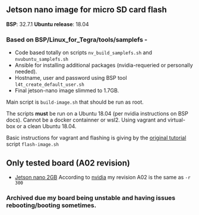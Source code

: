 ## Jetson nano image for micro SD card flash

**BSP**: 32.7.1
**Ubuntu release**: 18.04

### Based on BSP/Linux_for_Tegra/tools/samplefs - 

 - Code based totally on scripts `nv_build_samplefs.sh` and `nvubuntu_samplefs.sh`
 - Ansible for installing additional packages (nvidia-requeried or personally needed).
 - Hostname, user and password using BSP tool `l4t_create_default_user.sh`
 - Final jetson-nano image slimmed to 1.7GB.

Main script is `build-image.sh` that should be run as root. 

The scripts **must** be run on a Ubuntu 18.04 (per nvidia instructions on BSP docs). Cannot be a docker containner or wsl2. Using vagrant and virtual-box or a clean Ubuntu 18.04.

Basic instructions for vagrant and flashing is giving by the [original tutorial](https://pythops.com/post/create-your-own-image-for-jetson-nano-board.html) script `flash-image.sh` 

## Only tested board (A02 revision) 
- [Jetson nano 2GB](https://developer.nvidia.com/embedded/jetson-nano-2gb-developer-kit)
According to [nvidia](https://forums.developer.nvidia.com/t/l4t-32-7-1-jetson-disk-image-creator-sh-no-support-to-jetson-nano-2g-revision-a02/214497) my revision A02 is the same as `-r 300` 


### Archived due my board being unstable and having issues rebooting/booting sometimes.
